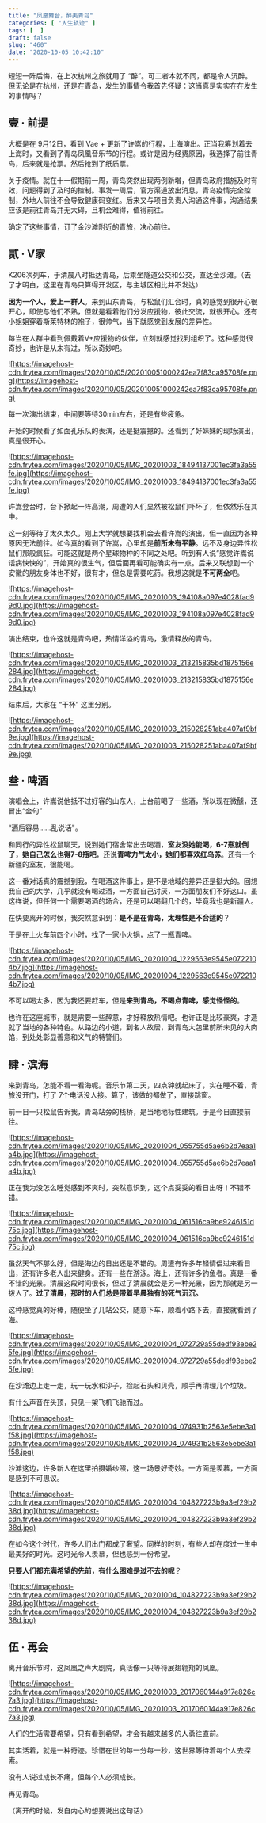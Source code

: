 ```yaml
---
title: "凤凰舞台，醉美青岛"
categories: [ "人生轨迹" ]
tags: [  ]
draft: false
slug: "460"
date: "2020-10-05 10:42:10"
---
```


短短一阵后悔，在上次杭州之旅就用了 “醉”。可二者本就不同，都是令人沉醉。但无论是在杭州，还是在青岛，发生的事情令我首先怀疑：这当真是实实在在发生的事情吗？

## 壹 · 前提

大概是在 9月12日，看到 Vae + 更新了许嵩的行程，上海演出。正当我筹划着去上海时，又看到了青岛凤凰音乐节的行程。或许是因为经费原因，我选择了前往青岛，后来就是抢票。然后抢到了纸质票。

关于疫情。就在十一假期前一周，青岛突然出现两例新增，但青岛政府措施及时有效，问题得到了及时的控制。事发一周后，官方渠道放出消息，青岛疫情完全控制，外地人前往不会导致健康码变红。后来又与项目负责人沟通这件事，沟通结果应该是前往青岛并无大碍，且机会难得，值得前往。

确定了这些事情，订了金沙滩附近的青旅，决心前往。

## 贰 · V家

K206次列车，于清晨八时抵达青岛，后乘坐隧道公交和公交，直达金沙滩。（去了才明白，这里在青岛只算得开发区，与主城区相比并不发达）

**因为一个人，爱上一群人**。来到山东青岛，与松鼠们汇合时，真的感觉到很开心很开心，即使与他们不熟，但就是看着他们分发应援物，彼此交流，就很开心。还有小姐姐穿着斯莱特林的袍子，很帅气，当下就感觉到发展的差异性。

每当在人群中看到佩戴着V+应援物的伙伴，立刻就感觉找到组织了。这种感觉很奇妙，也许是从未有过，所以奇妙吧。

![https://imagehost-cdn.frytea.com/images/2020/10/05/202010051000242ea7f83ca95708fe.png](https://imagehost-cdn.frytea.com/images/2020/10/05/202010051000242ea7f83ca95708fe.png)

每一次演出结束，中间要等待30min左右，还是有些疲惫。

开始的时候看了如面孔乐队的表演，还是挺震撼的。还看到了好妹妹的现场演出，真是很开心。

![https://imagehost-cdn.frytea.com/images/2020/10/05/IMG_20201003_18494137001ec3fa3a55fe.jpg](https://imagehost-cdn.frytea.com/images/2020/10/05/IMG_20201003_18494137001ec3fa3a55fe.jpg)

许嵩登台时，台下掀起一阵高潮，周遭的人们显然被松鼠们吓坏了，但依然乐在其中。

这一刻等待了太久太久，刚上大学就想要找机会去看许嵩的演出，但一直因为各种原因无法前往。如今真的看到了许嵩，心里却是**前所未有平静**。远不及身边异性松鼠们那般疯狂。可能这就是两个星球物种的不同之处吧。听到有人说“感觉许嵩说话病怏怏的”，开始真的很生气，但后面再看可能确实有一点。后来又联想到一个安徽的朋友身体也不好，很有才，但总是需要吃药。我想这就是**不可两全**吧。

![https://imagehost-cdn.frytea.com/images/2020/10/05/IMG_20201003_194108a097e4028fad99d0.jpg](https://imagehost-cdn.frytea.com/images/2020/10/05/IMG_20201003_194108a097e4028fad99d0.jpg)

演出结束，也许这就是青岛吧，热情洋溢的青岛，激情释放的青岛。

![https://imagehost-cdn.frytea.com/images/2020/10/05/IMG_20201003_213215835bd1875156e284.jpg](https://imagehost-cdn.frytea.com/images/2020/10/05/IMG_20201003_213215835bd1875156e284.jpg)

结束后，大家在 “干杯” 这里分别。

![https://imagehost-cdn.frytea.com/images/2020/10/05/IMG_20201003_215028251aba407af9bf9e.jpg](https://imagehost-cdn.frytea.com/images/2020/10/05/IMG_20201003_215028251aba407af9bf9e.jpg)

## 叁 · 啤酒

演唱会上，许嵩说他抵不过好客的山东人，上台前喝了一些酒，所以现在微醺，还冒出“金句”

“酒后容易......乱说话"。

和同行的异性松鼠聊天，说到她们宿舍常出去喝酒，**室友没她能喝，6-7瓶就倒了，她自己怎么也得7-8瓶吧**，还说**青啤力气太小，她们都喜欢红乌苏**。还有一个新疆的室友，很能喝。

这一番对话真的震撼到我，在喝酒这件事上，是不是地域的差异还是挺大的。回想我自己的大学，几乎就没有喝过酒，一方面自己讨厌，一方面朋友们不好这口。虽这样说，但任何一个需要喝酒的场合，还是可以喝翻几个的，毕竟我也是新疆人。

在快要离开的时候，我突然意识到：**是不是在青岛，太理性是不合适的**？

于是在上火车前四个小时，找了一家小火锅，点了一瓶青啤。

![https://imagehost-cdn.frytea.com/images/2020/10/05/IMG_20201004_1229563e9545e0722104b7.jpg](https://imagehost-cdn.frytea.com/images/2020/10/05/IMG_20201004_1229563e9545e0722104b7.jpg)

不可以喝太多，因为我还要赶车，但是**来到青岛，不喝点青啤，感觉怪怪的**。

也许在这座城市，就是需要一些醉意，才好释放热情吧。也许正是比较豪爽，才造就了当地的各种特色。从路边的小道，到名人故居，到青岛大包里前所未见的大肉馅，到处处彰显善意和义气的特警们。

## 肆 · 滨海

来到青岛，怎能不看一看海呢。音乐节第二天，四点钟就起床了，实在睡不着，青旅没开门，打了
7个电话没人接。算了，该做的都做了，直接跳窗。

前一日一只松鼠告诉我，青岛站旁的栈桥，是当地地标性建筑。于是今日直接前往。

![https://imagehost-cdn.frytea.com/images/2020/10/05/IMG_20201004_055755d5ae6b2d7eaa1a4b.jpg](https://imagehost-cdn.frytea.com/images/2020/10/05/IMG_20201004_055755d5ae6b2d7eaa1a4b.jpg)

正在我为没怎么睡觉感到不爽时，突然意识到，这个点妥妥的看日出呀！不错不错。

![https://imagehost-cdn.frytea.com/images/2020/10/05/IMG_20201004_061516ca9be9246151d75c.jpg](https://imagehost-cdn.frytea.com/images/2020/10/05/IMG_20201004_061516ca9be9246151d75c.jpg)

虽然天气不那么好，但是海边的日出还是不错的。周遭有许多年轻情侣过来看日出，还有许多老人出来健身。还有一些在游泳。海上，还有许多钓鱼者。真是一番不错的光景。清晨这段时间很长，但过了清晨就会是另一种光景，因为那就是另一拨人了。**过了清晨，那时的人们总是带着早晨独有的死气沉沉。**

这种感觉真的好棒，随便坐了几站公交，随意下车，顺着小路下去，直接就看到了海。

![https://imagehost-cdn.frytea.com/images/2020/10/05/IMG_20201004_072729a55dedf93ebe25fe.jpg](https://imagehost-cdn.frytea.com/images/2020/10/05/IMG_20201004_072729a55dedf93ebe25fe.jpg)

在沙滩边上走一走，玩一玩水和沙子，捡起石头和贝壳，顺手再清理几个垃圾。

有什么声音在头顶，只见一架飞机飞驰而过。

![https://imagehost-cdn.frytea.com/images/2020/10/05/IMG_20201004_074931b2563e5ebe3a1f58.jpg](https://imagehost-cdn.frytea.com/images/2020/10/05/IMG_20201004_074931b2563e5ebe3a1f58.jpg)

沙滩这边，许多新人在这里拍摄婚纱照，这一场景好奇妙。一方面是羡慕，一方面是感到不可思议。

![https://imagehost-cdn.frytea.com/images/2020/10/05/IMG_20201004_104827223b9a3ef29b238d.jpg](https://imagehost-cdn.frytea.com/images/2020/10/05/IMG_20201004_104827223b9a3ef29b238d.jpg)

在如今这个时代，许多人们出门都成了奢望。同样的时刻，有些人却在度过一生中最美好的时光。这时光令人羡慕，但也感到一份希望。

**只要人们都充满希望的先前，有什么困难是过不去的呢**？

![https://imagehost-cdn.frytea.com/images/2020/10/05/IMG_20201004_104827223b9a3ef29b238d.jpg](https://imagehost-cdn.frytea.com/images/2020/10/05/IMG_20201004_104827223b9a3ef29b238d.jpg)

## 伍 · 再会

离开音乐节时，这凤凰之声大剧院，真活像一只等待展翅翱翔的凤凰。

![https://imagehost-cdn.frytea.com/images/2020/10/05/IMG_20201003_2017060144a917e826c7a3.jpg](https://imagehost-cdn.frytea.com/images/2020/10/05/IMG_20201003_2017060144a917e826c7a3.jpg)

人们的生活需要希望，只有看到希望，才会有越来越多的人勇往直前。

其实活着，就是一种奇迹。珍惜在世的每一分每一秒，这世界等待着每个人去探索。

没有人说过成长不痛，但每个人必须成长。

再见青岛。

（离开的时候，发自内心的想要说出这句话）